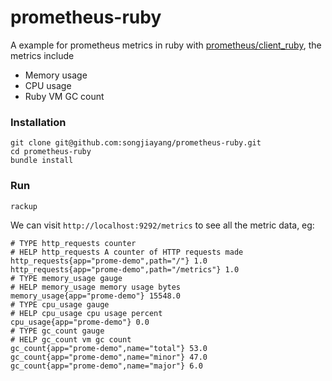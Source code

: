 # prometheus-ruby

A example for prometheus metrics in ruby with [prometheus/client_ruby](https://github.com/prometheus/client_ruby), the metrics include

- Memory usage
- CPU usage
- Ruby VM GC count

### Installation

```
git clone git@github.com:songjiayang/prometheus-ruby.git
cd prometheus-ruby
bundle install 
```

### Run

```
rackup 
```

We can visit `http://localhost:9292/metrics` to see all the metric data, eg:

```
# TYPE http_requests counter
# HELP http_requests A counter of HTTP requests made
http_requests{app="prome-demo",path="/"} 1.0
http_requests{app="prome-demo",path="/metrics"} 1.0
# TYPE memory_usage gauge
# HELP memory_usage memory usage bytes
memory_usage{app="prome-demo"} 15548.0
# TYPE cpu_usage gauge
# HELP cpu_usage cpu usage percent
cpu_usage{app="prome-demo"} 0.0
# TYPE gc_count gauge
# HELP gc_count vm gc count
gc_count{app="prome-demo",name="total"} 53.0
gc_count{app="prome-demo",name="minor"} 47.0
gc_count{app="prome-demo",name="major"} 6.0
```